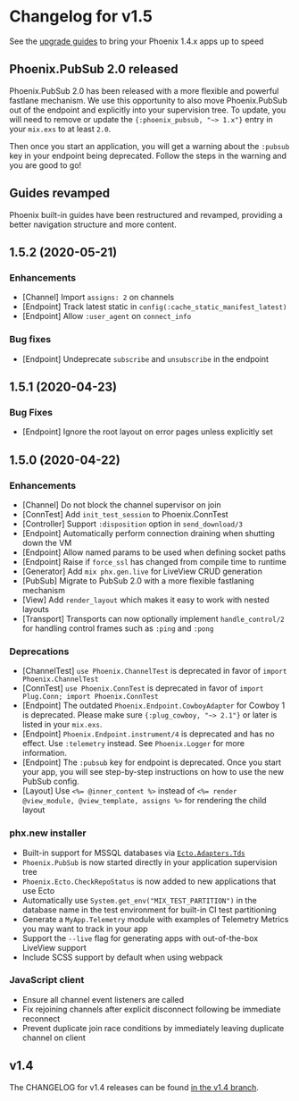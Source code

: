 # Changelog for v1.5

See the [upgrade guides](https://gist.github.com/chrismccord/e53e79ef8b34adf5d8122a47db44d22f) to bring your Phoenix 1.4.x apps up to speed

## Phoenix.PubSub 2.0 released

Phoenix.PubSub 2.0 has been released with a more flexible and powerful fastlane mechanism. We use this opportunity to also move Phoenix.PubSub out of the endpoint and explicitly into your supervision tree. To update, you will need to remove or update the `{:phoenix_pubsub, "~> 1.x"}` entry in your `mix.exs` to at least `2.0`.

Then once you start an application, you will get a warning about the `:pubsub` key in your endpoint being deprecated. Follow the steps in the warning and you are good to go!

## Guides revamped

Phoenix built-in guides have been restructured and revamped, providing a better navigation structure and more content.

## 1.5.2 (2020-05-21)

### Enhancements
  * [Channel] Import `assigns: 2` on channels
  * [Endpoint] Track latest static in `config(:cache_static_manifest_latest)`
  * [Endpoint] Allow `:user_agent` on `connect_info`

### Bug fixes
  * [Endpoint] Undeprecate `subscribe` and `unsubscribe` in the endpoint

## 1.5.1 (2020-04-23)

### Bug Fixes
  * [Endpoint] Ignore the root layout on error pages unless explicitly set

## 1.5.0 (2020-04-22)

### Enhancements

  * [Channel] Do not block the channel supervisor on join
  * [ConnTest] Add `init_test_session` to Phoenix.ConnTest
  * [Controller] Support `:disposition` option in `send_download/3`
  * [Endpoint] Automatically perform connection draining when shutting down the VM
  * [Endpoint] Allow named params to be used when defining socket paths
  * [Endpoint] Raise if `force_ssl` has changed from compile time to runtime
  * [Generator] Add `mix phx.gen.live` for LiveView CRUD generation
  * [PubSub] Migrate to PubSub 2.0 with a more flexible fastlaning mechanism
  * [View] Add `render_layout` which makes it easy to work with nested layouts
  * [Transport] Transports can now optionally implement `handle_control/2` for handling control frames such as `:ping` and `:pong`

### Deprecations

  * [ChannelTest] `use Phoenix.ChannelTest` is deprecated in favor of `import Phoenix.ChannelTest`
  * [ConnTest] `use Phoenix.ConnTest` is deprecated in favor of `import Plug.Conn; import Phoenix.ConnTest`
  * [Endpoint] The outdated `Phoenix.Endpoint.CowboyAdapter` for Cowboy 1 is deprecated. Please make sure `{:plug_cowboy, "~> 2.1"}` or later is listed in your `mix.exs`.
  * [Endpoint] `Phoenix.Endpoint.instrument/4` is deprecated and has no effect. Use `:telemetry` instead. See `Phoenix.Logger` for more information.
  * [Endpoint] The `:pubsub` key for endpoint is deprecated. Once you start your app, you will see step-by-step instructions on how to use the new PubSub config.
  * [Layout] Use `<%= @inner_content %>` instead of `<%= render @view_module, @view_template, assigns %>` for rendering the child layout

### phx.new installer

  * Built-in support for MSSQL databases via [`Ecto.Adapters.Tds`](https://hexdocs.pm/ecto_sql/Ecto.Adapters.Tds.html)
  * `Phoenix.PubSub` is now started directly in your application supervision tree
  * `Phoenix.Ecto.CheckRepoStatus` is now added to new applications that use Ecto
  * Automatically use `System.get_env("MIX_TEST_PARTITION")` in the database name in the test environment for built-in CI test partitioning
  * Generate a `MyApp.Telemetry` module with examples of Telemetry Metrics you may want to track in your app
  * Support the `--live` flag for generating apps with out-of-the-box LiveView support
  * Include SCSS support by default when using webpack

### JavaScript client

  * Ensure all channel event listeners are called
  * Fix rejoining channels after explicit disconnect following be immediate reconnect
  * Prevent duplicate join race conditions by immediately leaving duplicate channel on client

## v1.4

The CHANGELOG for v1.4 releases can be found [in the v1.4 branch](https://github.com/phoenixframework/phoenix/blob/v1.4/CHANGELOG.md).

